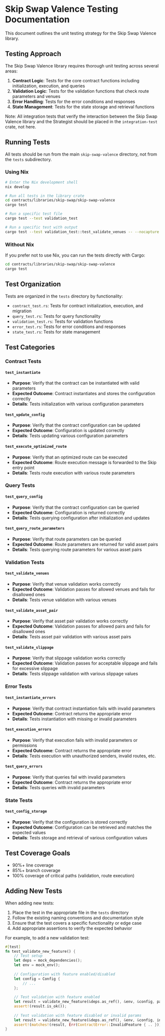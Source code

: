 # Skip Swap Valence Testing Documentation

This document outlines the unit testing strategy for the Skip Swap Valence library.

## Testing Approach

The Skip Swap Valence library requires thorough unit testing across several areas:

1. **Contract Logic**: Tests for the core contract functions including initialization, execution, and queries
2. **Validation Logic**: Tests for the validation functions that check route parameters and venues
3. **Error Handling**: Tests for the error conditions and responses
4. **State Management**: Tests for the state storage and retrieval functions

Note: All integration tests that verify the interaction between the Skip Swap Valence library and the Strategist should be placed in the `integration-test` crate, not here.

## Running Tests

All tests should be run from the main `skip-swap-valence` directory, not from the `tests` subdirectory.

### Using Nix

```bash
# Enter the Nix development shell
nix develop

# Run all tests in the library crate
cd contracts/libraries/skip-swap/skip-swap-valence
cargo test

# Run a specific test file
cargo test --test validation_test

# Run a specific test with output
cargo test --test validation_test::test_validate_venues -- --nocapture
```

### Without Nix

If you prefer not to use Nix, you can run the tests directly with Cargo:

```bash
cd contracts/libraries/skip-swap/skip-swap-valence
cargo test
```

## Test Organization

Tests are organized in the `tests` directory by functionality:

- `contract_test.rs`: Tests for contract initialization, execution, and migration
- `query_test.rs`: Tests for query functionality
- `validation_test.rs`: Tests for validation functions
- `error_test.rs`: Tests for error conditions and responses
- `state_test.rs`: Tests for state management

## Test Categories

### Contract Tests

#### `test_instantiate`
- **Purpose**: Verify that the contract can be instantiated with valid parameters
- **Expected Outcome**: Contract instantiates and stores the configuration correctly
- **Details**: Tests initialization with various configuration parameters

#### `test_update_config`
- **Purpose**: Verify that the contract configuration can be updated
- **Expected Outcome**: Configuration is updated correctly
- **Details**: Tests updating various configuration parameters

#### `test_execute_optimized_route`
- **Purpose**: Verify that an optimized route can be executed
- **Expected Outcome**: Route execution message is forwarded to the Skip entry point
- **Details**: Tests route execution with various route parameters

### Query Tests

#### `test_query_config`
- **Purpose**: Verify that the contract configuration can be queried
- **Expected Outcome**: Configuration is returned correctly
- **Details**: Tests querying configuration after initialization and updates

#### `test_query_route_parameters`
- **Purpose**: Verify that route parameters can be queried
- **Expected Outcome**: Route parameters are returned for valid asset pairs
- **Details**: Tests querying route parameters for various asset pairs

### Validation Tests

#### `test_validate_venues`
- **Purpose**: Verify that venue validation works correctly
- **Expected Outcome**: Validation passes for allowed venues and fails for disallowed ones
- **Details**: Tests venue validation with various venues

#### `test_validate_asset_pair`
- **Purpose**: Verify that asset pair validation works correctly
- **Expected Outcome**: Validation passes for allowed pairs and fails for disallowed ones
- **Details**: Tests asset pair validation with various asset pairs

#### `test_validate_slippage`
- **Purpose**: Verify that slippage validation works correctly
- **Expected Outcome**: Validation passes for acceptable slippage and fails for excessive slippage
- **Details**: Tests slippage validation with various slippage values

### Error Tests

#### `test_instantiate_errors`
- **Purpose**: Verify that contract instantiation fails with invalid parameters
- **Expected Outcome**: Contract returns the appropriate error
- **Details**: Tests instantiation with missing or invalid parameters

#### `test_execution_errors`
- **Purpose**: Verify that execution fails with invalid parameters or permissions
- **Expected Outcome**: Contract returns the appropriate error
- **Details**: Tests execution with unauthorized senders, invalid routes, etc.

#### `test_query_errors`
- **Purpose**: Verify that queries fail with invalid parameters
- **Expected Outcome**: Contract returns the appropriate error
- **Details**: Tests queries with invalid parameters

### State Tests

#### `test_config_storage`
- **Purpose**: Verify that the configuration is stored correctly
- **Expected Outcome**: Configuration can be retrieved and matches the expected values
- **Details**: Tests storage and retrieval of various configuration values

## Test Coverage Goals

- 90%+ line coverage
- 85%+ branch coverage
- 100% coverage of critical paths (validation, route execution)

## Adding New Tests

When adding new tests:

1. Place the test in the appropriate file in the `tests` directory
2. Follow the existing naming conventions and documentation style
3. Ensure that the test covers a specific functionality or edge case
4. Add appropriate assertions to verify the expected behavior

For example, to add a new validation test:

```rust
#[test]
fn test_validate_new_feature() {
    // Test setup
    let deps = mock_dependencies();
    let env = mock_env();
    
    // Configuration with feature enabled/disabled
    let config = Config {
        // ...
    };
    
    // Test validation with feature enabled
    let result = validate_new_feature(&deps.as_ref(), &env, &config, params);
    assert!(result.is_ok());
    
    // Test validation with feature disabled or invalid params
    let result = validate_new_feature(&deps.as_ref(), &env, &config, invalid_params);
    assert!(matches!(result, Err(ContractError::InvalidFeature { .. })));
} 